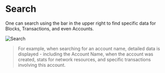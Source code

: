 # Search
One can search using the bar in the upper right to find specific data for Blocks, Transactions, and even Accounts. 

![Search](https://raw.githubusercontent.com/alacrityio/alacrity-support-documentation/main/user%20documentation/resources/image16.png)

> For example, when searching for an account name, detailed data is displayed - including the Account Name, when the account was created, stats for network resources, and specific transactions involving this account.